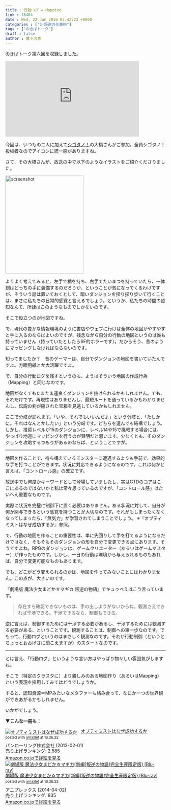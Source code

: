 ```yaml
---
title : 行動ログ = Mapping
link : 18404
date : Wed, 22 Jun 2016 02:42:23 +0000
categories : ["3-叛逆の仕事術"]
tags : ["のきばトーク"]
draft : false
author : 倉下忠憲
---
```


のきばトーク第六回を収録しました。

<iframe width="420" height="236" src="https://www.youtube.com/embed/7Z8yRCifobk" frameborder="0" allowfullscreen></iframe>

今回は、いつもの二人に加えて<a href="http://cyblog.jp/modules/weblogs/">シゴタノ！</a>の大橋さんがご参加。全員シゴタノ！投稿者なのでアイコンに統一感がありますね。

さて、その大橋さんが、放送の中で以下のようなイラストをご紹介くださりました。

<a href="https://rashita.net/blog/?attachment_id=18406" rel="attachment wp-att-18406"><img src="https://rashita.net/blog/wp-content/uploads/2016/06/screenshot17.png" alt="screenshot" width="246" height="306" class="alignnone size-full wp-image-18406" /></a>

よくよく考えてみると、左手で楯を持ち、右手でたいまつを持っていたら、一体剣はどっちの手に装備するのだろうか、ということが気になってくるわけですが、そういう話は置いておくとして、暗いダンジョンを探り探り歩いて行くことは、まさに私たちの日常的感覚と言えるでしょう。というか、私たちの時間の認知なんて、所詮はこのようなものでしかないのです。

そこで役立つのが地図ですね。

で、現代の豊かな情報環境のように書店やウェブに行けば全体の地図がやすやすと手に入るのならばよいのですが、残念ながら自分の行動の地図というのは誰も持っていません（持っていたとしたらSF的ホラーです）。だからそう、昔のようにマッピングしなければならないのです。

知ってましたか？　昔のゲーマーは、自分でダンジョンの地図を書いていたんですよ。方眼用紙とか大活躍ですよ。

で、自分の行動ログを残すというのも、ようはそういう地図の作成行為（Mapping）と同じなのです。

地図がなくてもたまたま運良くダンジョンを抜けられるかもしれません。でも、それだけです。再現性はありませんし、最短ルートを通っているかもわかりませんし、伝説の剣が隠された宝箱を見逃しているかもしれません。

ここで分岐が訪れます。「いや、それでもいいんだよ」という分岐と、「たしかに。それはなんとかしたい」という分岐です。どちらを選んでも結構でしょう。しかし、推奨レベルが15のダンジョンに、レベル14や15で挑戦する場合には、やっぱり地道にマッピングを行うのが賢明だと思います。少なくとも、そのダンジョンを攻略するつもりがあるのならば、ということですが。

<hr />

地図を作ることで、待ち構えているモンスターに遭遇するよりも手前で、効果的な手を打つことができます。状況に対応できるようになるのです。これは何かと言えば、「コントロール感」の確立です。

放送中でも何度かキーワードとして登場していましたし、実はGTDのコアはここにあるのではないかと私は常々思っているのですが、「コントロール感」はたいへん重要なものです。

実際に状況を完璧に制御下に置く必要はありません。ある状況に対して、自分が何か関与できるという感覚を持つことが大切なのです。それがもしまったくなくなってしまったら、「無気力」が学習されてしまうことでしょう。
※『オプティミストはなぜ成功するか』参照。

で、行動の地図を作ることの重要性は、単に先回りして手を打てるようになるだけではなく、そもそもそのダンジョンの形を自分で変更できる点にあります。そうですよね。RPGのダンジョンは、ゲームクリエーター（あるいはゲームマスター）が作ったものです。しかし、一日の行動は環境から与えられるものもあれば、自分で変更可能なものもあります。

でも、どこがどう変えられるのかは、地図を作ってみないことにはわかりません。この点が、大きいのです。

『劇場版 魔法少女まどか☆マギカ 叛逆の物語』でキュゥべえはこう言っています。

<blockquote>
存在すら確認できないものは、手の出しようがないからね。観測さえできれば干渉できる。干渉できるなら、制御もできる。
</blockquote>

逆に言えば、制御するためには干渉する必要があるし、干渉するためには観測する必要がある、ということです。観測することは、制御への第一歩なのです。でもって、行動ログというのはまさしく観測なのです。それが行動制御（というとちょっとおおげさに聞こえますが）のスタートなのです。

<hr />

とは言え、「行動ログ」というような言い方はやっぱり物々しい雰囲気がしますね。

そこで（特定のクラスタに）より親しみのある地図作り（あるいはMapping）という表現を採用してみてはどうでしょうか。

すると、認知資源＝MPみたいなメタファーも絡み合って、なにか一つの世界観ができあがるかもしれません。

いかがでしょう。

<strong>▼こんな一冊も：</strong>
<div class="amazlet-box" style="margin-bottom:0px;"><div class="amazlet-image" style="float:left;margin:0px 12px 1px 0px;"><a href="http://www.amazon.co.jp/exec/obidos/ASIN/B00GZBLIVS/rashita1000-22/ref=nosim/" name="amazletlink" target="_blank"><img src="http://ecx.images-amazon.com/images/I/51fUrlrJ5dL._SL160_.jpg" alt="オプティミストはなぜ成功するか" style="border: none;" /></a></div><div class="amazlet-info" style="line-height:120%; margin-bottom: 10px"><div class="amazlet-name" style="margin-bottom:10px;line-height:120%"><a href="http://www.amazon.co.jp/exec/obidos/ASIN/B00GZBLIVS/rashita1000-22/ref=nosim/" name="amazletlink" target="_blank">オプティミストはなぜ成功するか</a><div class="amazlet-powered-date" style="font-size:80%;margin-top:5px;line-height:120%">posted with <a href="http://www.amazlet.com/" title="amazlet" target="_blank">amazlet</a> at 16.06.22</div></div><div class="amazlet-detail">パンローリング株式会社 (2013-02-01)<br />売り上げランキング: 2,585<br /></div><div class="amazlet-sub-info" style="float: left;"><div class="amazlet-link" style="margin-top: 5px"><a href="http://www.amazon.co.jp/exec/obidos/ASIN/B00GZBLIVS/rashita1000-22/ref=nosim/" name="amazletlink" target="_blank">Amazon.co.jpで詳細を見る</a></div></div></div><div class="amazlet-footer" style="clear: left"></div></div>

<div class="amazlet-box" style="margin-bottom:0px;"><div class="amazlet-image" style="float:left;margin:0px 12px 1px 0px;"><a href="http://www.amazon.co.jp/exec/obidos/ASIN/B00I9YNB4Q/rashita1000-22/ref=nosim/" name="amazletlink" target="_blank"><img src="http://ecx.images-amazon.com/images/I/51lYhfKgxqL._SL160_.jpg" alt="劇場版 魔法少女まどか☆マギカ[新編]叛逆の物語(完全生産限定版) [Blu-ray]" style="border: none;" /></a></div><div class="amazlet-info" style="line-height:120%; margin-bottom: 10px"><div class="amazlet-name" style="margin-bottom:10px;line-height:120%"><a href="http://www.amazon.co.jp/exec/obidos/ASIN/B00I9YNB4Q/rashita1000-22/ref=nosim/" name="amazletlink" target="_blank">劇場版 魔法少女まどか☆マギカ[新編]叛逆の物語(完全生産限定版) [Blu-ray]</a><div class="amazlet-powered-date" style="font-size:80%;margin-top:5px;line-height:120%">posted with <a href="http://www.amazlet.com/" title="amazlet" target="_blank">amazlet</a> at 16.06.22</div></div><div class="amazlet-detail">アニプレックス (2014-04-02)<br />売り上げランキング: 835<br /></div><div class="amazlet-sub-info" style="float: left;"><div class="amazlet-link" style="margin-top: 5px"><a href="http://www.amazon.co.jp/exec/obidos/ASIN/B00I9YNB4Q/rashita1000-22/ref=nosim/" name="amazletlink" target="_blank">Amazon.co.jpで詳細を見る</a></div></div></div><div class="amazlet-footer" style="clear: left"></div></div>

